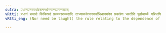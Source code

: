 ```yaml
---
sutra: प्रधानप्रत्ययार्थवचनमर्थस्यान्यप्रमाणत्वात्
vRtti: प्रधानं समासे किंचित्पदं प्रत्ययस्तव्यदादिः ताभ्यामर्थवचनमर्थाभिधानमनेन प्रकारेण भवतीति पूर्वाचार्य्यैः परिभाषितम् प्रधानोपसर्ज्जने प्रधानार्थेसहब्रूतः प्रकृति प्रत्ययौसहार्थे ब्रूत इति । तत् पाणिनिराचार्य्यः प्रत्याचष्टे अशिष्यमेतत् अर्थस्यान्यप्रमाणत्वादिति । अन्य इति शास्त्रापेक्षया लोकोव्यपदिश्यते, शब्दैरर्थाभिधानं स्वाभाविकं न पारिभाषिकमशक्यत्वात् । लोकत एवार्थावगतेः ॥
vRtti_eng: (Nor need be taught) the rule relating to the dependence of the meaning of a word on the principal (_pradhana_, in a compound) or on the affix (_pratyaya_), because the authority of the meaning (of a word, compound or derivative) consists in something else.

---
```

